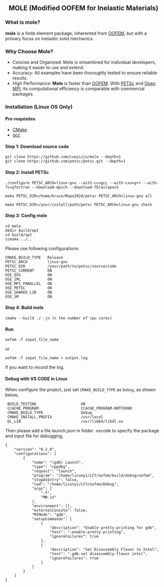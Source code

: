 <h2 align="center">
  MOLE (<b>M</b>odified <b>O</b>OFEM for Ine<b>l</b>astic Mat<b>e</b>rials)
</h2>



### What is mole?
**mole** is a finite element package, inherented from [OOFEM](https://github.com/oofem/oofem), but with a primary focus on inelastic solid mechanics.

### Why Choose Mole?

* Concise and Organized: Mole is streamlined for individual developers, making it easier to use and extend.
* Accuracy: All examples have been thoroughly tested to ensure reliable results.
* High Performance: **Mole** is faster than [OOFEM](https://github.com/oofem/oofem). With [PETSc](https://petsc.org/release/overview/) and [Open MPI](https://github.com/open-mpi/ompi), its computational efficiency is comparable with commercial packages.

### Installation (Linux OS Only)
#### Pre-requisites
* [CMake](https://cmake.org/)
* [gcc](https://gcc.gnu.org/)
#### Step 1: Download source code
```
git clone https://github.com/cunyizju/mole --depth=1
git clone https://github.com/petsc/petsc.git --depth=1

```
#### Step 2: Install PETSc
```
./configure PETSC_ARCH=linux-gnu --with-cc=gcc --with-cxx=g++ --with-fc=gfortran --download-mpich --download-fblaslapack

make PETSC_DIR=/home/bruce/Repo2024/petsc PETSC_ARCH=linux-gnu all

make PETSC_DIR=/your/install/path/petsc PETSC_ARCH=linux-gnu check
```

#### Step 3: Config mole
```
cd mole
mkdir build/opt
cd build/opt
ccmake ../..
```
Please use following configurations:
```
CMAKE_BUILD_TYPE   Release
PETSC_ARCH         linux-gnu
PETSC_DIR          /your/path/to/petsc/source/code
PETSC_CURRENT      ON
USE_DSS            ON
USE_IML            ON
USE_MPI_PARALLEL   ON
USE_PETSC          ON
USE_SHARED_LIB     ON
USE_SM             ON
```

#### Step 4: Build mole
```
cmake --build ./ -jn (n the number of cpu cores)
```
#### Run
```
oofem -f input_file_name
```
or
```
oofem -f input_file_name > output.log
```
if you want to record the log.

#### Debug with VS CODE in Linux

When configure the project, just set ```CMAKE_BUILD_TYPE``` as ```Debug```, as shown below,
```
 BUILD_TESTING                    ON
 CCACHE_PROGRAM                   CCACHE_PROGRAM-NOTFOUND
 CMAKE_BUILD_TYPE                 Debug
 CMAKE_INSTALL_PREFIX             /usr/local
 DL_LIB                           /usr/lib64/libdl.so
```

Then please add a file launch.json in folder .vscode to specify the package and input file for debugging,
```
{
    "version": "0.2.0",
    "configurations": [
        {
            "name": "(gdb) Launch",
            "type": "cppdbg",
            "request": "launch",
            "program": "/home/licunyi/LCY/oofem/build/debug/oofem",
            "stopAtEntry": false,
            "cwd": "/home/licunyi/LCY/oofem/Debug",
            "args": [
                "-f",
                "MW.in"
            ],
            "environment": [],
            "externalConsole": false,
            "MIMode": "gdb",
            "setupCommands": [
                {
                    "description": "Enable pretty-printing for gdb",
                    "text": "-enable-pretty-printing",
                    "ignoreFailures": true
                },
                {
                    "description": "Set Disassembly Flavor to Intel",
                    "text": "-gdb-set disassembly-flavor intel",
                    "ignoreFailures": true
                }
            ]
        }
    ]
}
```
